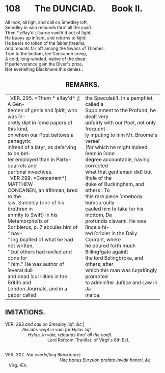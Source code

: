 # 108&nbsp;&nbsp;&nbsp;&nbsp;&nbsp;&nbsp; The DUNCIAD. &nbsp;&nbsp;&nbsp;&nbsp;&nbsp;&nbsp;    Book II.


All look, all ſigh, and call on Smedley loft;<br>
Smedley in vain reſounds thro' all the coaſt.<br>
Then * eſſay'd ; ſcarce vaniſh'd out of ſight,<br>
He buoys up inſtant, and returns to light:<br>
He bears no token of the ſabler ſtreams,<br>
And mounts far off among the Swans of Thames.<br>
True to the bottom, ſee Concanen creep,<br>
A cold, long-winded, native of the deep:<br>
If perſerverance gain the Diver's prize,<br>
Not everlaſting Blackmore this denies : 

<div align="center">
 <h2> REMARKS. </h2>
</div>
<table border="0">
 <tr>
    <td>&nbsp;&nbsp;VER. 295. *Them * eſſay'd* ;] A Gen-<br/>
tlemen of genis and ſpirit, who was ſe-<br/>
cretly dipt in ſome papers of this kind,<br>
on whom our Poet beſtows a panegyric<br>
inſtead of a ſatyr, as deſerving to be bet-<br>
ter employed than in Party-quarrels and<br>
perſonal invectives.<br>
     &nbsp;&nbsp;VER 299. *Concanem*] MATTHEW <br/>
CONCANEN, an Iriſhman, bred to the<br/>
law. Smedley (one of his brethren in<br/>
enmity to Swift) in his Metamorphoſis of<br/>
Scriblerus, p. 7 accuſes him of " hav-<br/>
" ing boaſted of what he had not written,<br/>
" but others had reviſed and done for<br/>
" him."  He was author of ſeveral dull<br/>
and dead ſcurrilities in the Britiſh and<br/>
London Journals, and in a paper called<br/>
</td>
<td> the Speculatiſt. In a pamphlet, called a<br>
Supplement to the Profund, he dealt very <br>
unfairly with our Poet, not only frequent-<br>
ly inputing to him Mr. Broome's verseſ<br>
(for which he might indeed ſeem in ſome<br>
degree accountable,  having corrected<br>
what that gentleman did) but thoſe of the<br>
duke of Buckingham, and others :  To<br>
this rare piece ſomebody humourouſly<br>
cauſed him to take for his mottom, De<br>
profundis clavami. He was ſince a hi-<br>
red ſcribler in the Daily Courant, where<br>
he poured forth much Billingfgate againſt<br>
the lord Bolingbroke, and others; after<br>
which this man was ſurpriſingly promoted<br>
to adminiſter Juſtice and Law in Ja-<br>
maica. </td> </tr> </table>

## IMITATIONS.

VER. 293 *and call on Smedley loſt; &c.*]<br/>
&nbsp;&nbsp;&nbsp;&nbsp;&nbsp;&nbsp;&nbsp;&nbsp;&nbsp;&nbsp;&nbsp;&nbsp;&nbsp;&nbsp;*Alicides wept in vain for Hylas loſt,<br/>
&nbsp;&nbsp;&nbsp;&nbsp;&nbsp;&nbsp;&nbsp;&nbsp;&nbsp;&nbsp;&nbsp;&nbsp;&nbsp;&nbsp;&nbsp;&nbsp;&nbsp;&nbsp;&nbsp;Hylas, in vain, reſounds thro' all the coaſt.*<br/>
&nbsp;&nbsp;&nbsp;&nbsp;&nbsp;&nbsp;&nbsp;&nbsp;&nbsp;&nbsp;&nbsp;&nbsp;&nbsp;&nbsp;&nbsp;&nbsp;&nbsp;&nbsp;&nbsp;&nbsp;&nbsp;&nbsp;&nbsp;&nbsp;&nbsp;&nbsp;&nbsp;&nbsp;&nbsp;&nbsp;&nbsp;&nbsp;&nbsp;&nbsp;&nbsp;Lord Rofcom. Tranſlat. of Virgil's 6th Ecl.<br/><br/>

VER. 302. *Not everlaſting Blackmore*]<br/>
&nbsp;&nbsp;&nbsp;&nbsp;&nbsp;&nbsp;&nbsp;&nbsp;&nbsp;&nbsp;&nbsp;&nbsp;&nbsp;&nbsp;&nbsp;&nbsp;&nbsp;&nbsp;&nbsp;&nbsp;&nbsp;&nbsp;&nbsp;&nbsp;&nbsp;&nbsp;&nbsp;&nbsp;&nbsp;&nbsp;&nbsp;&nbsp;&nbsp;&nbsp;&nbsp;&nbsp;&nbsp;&nbsp;&nbsp;&nbsp;&nbsp;&nbsp;&nbsp;&nbsp;&nbsp;*Nec bonus Eurytion pralato invidit honori, &c.*<br/>     &nbsp;&nbsp; Virg. Æn.
